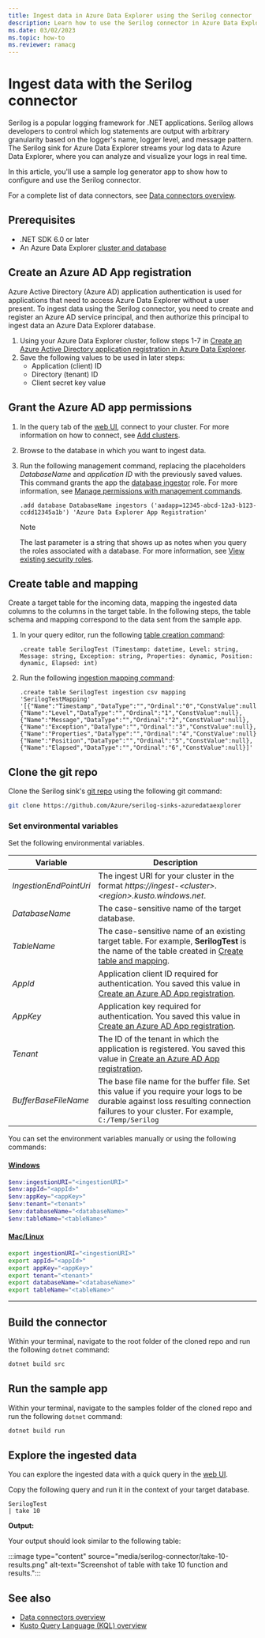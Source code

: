 ```yaml
---
title: Ingest data in Azure Data Explorer using the Serilog connector
description: Learn how to use the Serilog connector in Azure Data Explorer.
ms.date: 03/02/2023
ms.topic: how-to
ms.reviewer: ramacg
---
```

# Ingest data with the Serilog connector

Serilog is a popular logging framework for .NET applications. Serilog allows developers to control which log statements are output with arbitrary granularity based on the logger's name, logger level, and message pattern. The Serilog sink for Azure Data Explorer streams your log data to Azure Data Explorer, where you can analyze and visualize your logs in real time.

In this article, you'll use a sample log generator app to show how to configure and use the Serilog connector.

For a complete list of data connectors, see [Data connectors overview](connector-overview.md).

## Prerequisites

* .NET SDK 6.0 or later
* An Azure Data Explorer [cluster and database](create-cluster-database-portal.md)

## Create an Azure AD App registration

Azure Active Directory (Azure AD) application authentication is used for applications that need to access Azure Data Explorer without a user present. To ingest data using the Serilog connector, you need to create and register an Azure AD service principal, and then authorize this principal to ingest data an Azure Data Explorer database.

1. Using your Azure Data Explorer cluster, follow steps 1-7 in [Create an Azure Active Directory application registration in Azure Data Explorer](provision-azure-ad-app.md).
1. Save the following values to be used in later steps:
    * Application (client) ID
    * Directory (tenant) ID
    * Client secret key value

## Grant the Azure AD app permissions

1. In the query tab of the [web UI](https://dataexplorer.azure.com/), connect to your cluster. For more information on how to connect, see [Add clusters](web-query-data.md#add-clusters).
1. Browse to the database in which you want to ingest data.
1. Run the following management command, replacing the placeholders *DatabaseName* and *application ID* with the previously saved values. This command grants the app the [database ingestor](kusto/management/access-control/role-based-access-control.md) role. For more information, see [Manage permissions with management commands](manage-database-permissions.md#manage-permissions-with-management-commands).

    ```kusto
    .add database DatabaseName ingestors ('aadapp=12345-abcd-12a3-b123-ccdd12345a1b') 'Azure Data Explorer App Registration'
    ```

    > [!NOTE]
    > The last parameter is a string that shows up as notes when you query the roles associated with a database. For more information, see [View existing security roles](kusto/management/manage-database-security-roles.md#view-existing-security-roles).

## Create table and mapping

Create a target table for the incoming data, mapping the ingested data columns to the columns in the target table. In the following steps, the table schema and mapping correspond to the data sent from the sample app.

1. In your query editor, run the following [table creation command](kusto/management/create-table-command.md):

    ```kusto
    .create table SerilogTest (Timestamp: datetime, Level: string, Message: string, Exception: string, Properties: dynamic, Position: dynamic, Elapsed: int)
    ```

1. Run the following [ingestion mapping command](kusto/management/create-ingestion-mapping-command.md):

    ```kusto
    .create table SerilogTest ingestion csv mapping 'SerilogTestMapping' '[{"Name":"Timestamp","DataType":"","Ordinal":"0","ConstValue":null},{"Name":"Level","DataType":"","Ordinal":"1","ConstValue":null},{"Name":"Message","DataType":"","Ordinal":"2","ConstValue":null},{"Name":"Exception","DataType":"","Ordinal":"3","ConstValue":null},{"Name":"Properties","DataType":"","Ordinal":"4","ConstValue":null},{"Name":"Position","DataType":"","Ordinal":"5","ConstValue":null},{"Name":"Elapsed","DataType":"","Ordinal":"6","ConstValue":null}]'
    ```

## Clone the git repo

Clone the Serilog sink's [git repo](https://github.com/Azure/serilog-sinks-azuredataexplorer) using the following git command:

```bash
git clone https://github.com/Azure/serilog-sinks-azuredataexplorer
```

### Set environmental variables

Set the following environmental variables.

| Variable | Description |
|---|---|
| *IngestionEndPointUri* | The ingest URI for your cluster in the format *https://ingest-\<cluster>.\<region>.kusto.windows.net*. |
| *DatabaseName* | The case-sensitive name of the target database. |
| *TableName* | The case-sensitive name of an existing target table. For example, **SerilogTest** is the name of the table created in [Create table and mapping](#create-table-and-mapping). |
| *AppId* | Application client ID required for authentication. You saved this value in [Create an Azure AD App registration](#create-an-azure-ad-app-registration). |
| *AppKey* | Application key required for authentication. You saved this value in [Create an Azure AD App registration](#create-an-azure-ad-app-registration). |
| *Tenant* | The ID of the tenant in which the application is registered. You saved this value in [Create an Azure AD App registration](#create-an-azure-ad-app-registration). |
| *BufferBaseFileName* | The base file name for the buffer file. Set this value if you require your logs to be durable against loss resulting connection failures to your cluster. For example, `C:/Temp/Serilog` |

You can set the environment variables manually or using the following commands:

#### [Windows](#tab/windows)

```powershell
$env:ingestionURI="<ingestionURI>"
$env:appId="<appId>"
$env:appKey="<appKey>"
$env:tenant="<tenant>"
$env:databaseName="<databaseName>"
$env:tableName="<tableName>"
```

#### [Mac/Linux](#tab/linux)

```bash
export ingestionURI="<ingestionURI>"
export appId="<appId>"
export appKey="<appKey>"
export tenant="<tenant>"
export databaseName="<databaseName>"
export tableName="<tableName>"
```

---

## Build the connector

Within your terminal, navigate to the root folder of the cloned repo and run the following `dotnet` command:

```powershell
dotnet build src
```

## Run the sample app

Within your terminal, navigate to the samples folder of the cloned repo and run the following `dotnet` command:

```powershell
dotnet build run
```

## Explore the ingested data

You can explore the ingested data with a quick query in the [web UI](https://dataexplorer.azure.com/).

Copy the following query and run it in the context of your target database.

```kusto
SerilogTest
| take 10
```

**Output:**

Your output should look similar to the following table:

:::image type="content" source="media/serilog-connector/take-10-results.png" alt-text="Screenshot of table with take 10 function and results.":::

## See also

* [Data connectors overview](connector-overview.md)
* [Kusto Query Language (KQL) overview](kusto/query/index.md)
